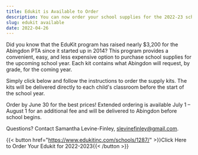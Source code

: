 ```yaml
--- 
title: Edukit is Available to Order
description: You can now order your school supplies for the 2022-23 school year in one convenient package.
slug: edukit available
date: 2022-04-26
---
```


Did you know that the EduKit program has raised nearly $3,200 for the Abingdon PTA since it started up in 2014? This program provides a convenient, easy, and less expensive option to purchase school supplies for the upcoming school year. Each kit contains what Abingdon will request, by grade, for the coming year.

Simply click below and follow the instructions to order the supply kits. The kits will be delivered directly to each child's classroom before the start of the school year.

Order by June 30 for the best prices! Extended ordering is available July 1 – August 1 for an additional fee and will be delivered to Abingdon before school begins.

Questions? Contact Samantha Levine-Finley, slevinefinley@gmail.com.

{{< button href="https://www.edukitinc.com/schools/1287/" >}}Click Here to Order Your Edukit for 2022-2023{{< /button >}}